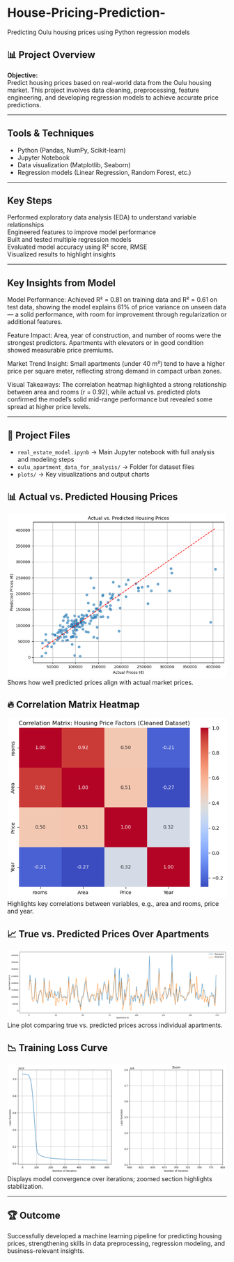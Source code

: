 # House-Pricing-Prediction-
Predicting Oulu housing prices using Python regression models
## 📊 Project Overview

**Objective:**  
Predict housing prices based on real-world data from the Oulu housing market. This project involves data cleaning, preprocessing, feature engineering, and developing regression models to achieve accurate price predictions.

---

## Tools & Techniques

- Python (Pandas, NumPy, Scikit-learn)
- Jupyter Notebook
- Data visualization (Matplotlib, Seaborn)
- Regression models (Linear Regression, Random Forest, etc.)

---

## Key Steps

Performed exploratory data analysis (EDA) to understand variable relationships  
Engineered features to improve model performance  
Built and tested multiple regression models  
Evaluated model accuracy using R² score, RMSE  
Visualized results to highlight insights

---

## Key Insights from Model
Model Performance:
Achieved R² = 0.81 on training data and R² = 0.61 on test data, showing the model explains 61% of price variance on unseen data — a solid performance, with room for improvement through regularization or additional features.

Feature Impact:
Area, year of construction, and number of rooms were the strongest predictors. Apartments with elevators or in good condition showed measurable price premiums.

Market Trend Insight:
Small apartments (under 40 m²) tend to have a higher price per square meter, reflecting strong demand in compact urban zones.

Visual Takeaways:
The correlation heatmap highlighted a strong relationship between area and rooms (r = 0.92), while actual vs. predicted plots confirmed the model’s solid mid-range performance but revealed some spread at higher price levels.

---

## 📁 Project Files

- `real_estate_model.ipynb` → Main Jupyter notebook with full analysis and modeling steps  
- `oulu_apartment_data_for_analysis/` → Folder for dataset files 
- `plots/` → Key visualizations and output charts

## 📊 Actual vs. Predicted Housing Prices
![Actual vs Predicted](Actual_Predicted_House_Price.png)
Shows how well predicted prices align with actual market prices.

## 🔥 Correlation Matrix Heatmap
![Correlation Matrix](Correlation_Matrix_Heatmap.png)
Highlights key correlations between variables, e.g., area and rooms, price and year.

## 📈 True vs. Predicted Prices Over Apartments
![Prediction Plot](Prediction_Plot.png)
Line plot comparing true vs. predicted prices across individual apartments.

## 📉 Training Loss Curve
![Training Loss](Training_Loss_Curve.png)
Displays model convergence over iterations; zoomed section highlights stabilization.

---

## 🏆 Outcome

Successfully developed a machine learning pipeline for predicting housing prices, strengthening skills in data preprocessing, regression modeling, and business-relevant insights.


